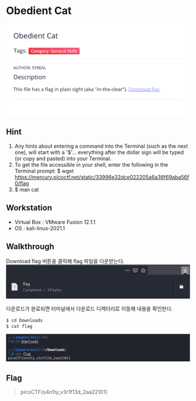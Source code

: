 # Obedient Cat
![Obedient_Cat](https://github.com/jasperkim425/Walkthrough/blob/main/picoCTF/General%20Skills/Obedient%20Cat/image/Obedient_Cat.png)

## Hint
1. Any hints about entering a command into the Terminal (such as the next one), will start with a '$'... everything after the dollar sign will be typed (or copy and pasted) into your Terminal.
2. To get the file accessible in your shell, enter the following in the Terminal prompt: $ wget https://mercury.picoctf.net/static/33996e32dce022205a6a36f69aba56f0/flag
3. $ man cat

## Workstation
- Virtual Box : VMware Fusion 12.1.1
- OS : kali-linux-2021.1

## Walkthrough
Download flag 버튼을 클릭해 flag 파일을 다운받는다.
![flag](https://github.com/jasperkim425/Walkthrough/blob/main/picoCTF/General%20Skills/Obedient%20Cat/image/flag.png)

다운로드가 완료되면 터미널에서 다운로드 디렉터리로 이동해 내용을 확인한다.

```
$ cd Downloads
$ cat flag
```

![cat_flag](https://github.com/jasperkim425/Walkthrough/blob/main/picoCTF/General%20Skills/Obedient%20Cat/image/cat_flag.png)

## Flag
> picoCTF{s4n1ty_v3r1f13d_2aa22101}
